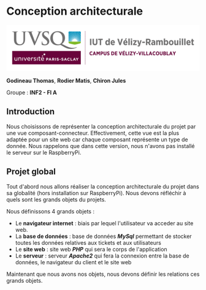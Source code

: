 # Conception architecturale

![logo_uvsq](../annexes/logo_uvsq.png)

**Godineau Thomas**, **Rodier Matis**, **Chiron Jules**

Groupe : **INF2 - FI A**

## Introduction

Nous choisissons de représenter la conception architecturale du projet par une vue composant-connecteur.
Effectivement, cette vue est la plus adaptée pour un site web car chaque composant représente un type de donnée.
Nous rappelons que dans cette version, nous n'avons pas installé le serveur sur le RaspberryPi. 

## Projet global

Tout d'abord nous allons réaliser la conception architecturale du projet dans sa globalité (hors installation sur RaspberryPi).
Nous devons réfléchir à quels sont les grands objets du projets.

Nous définissons 4 grands objets : 

- Le **navigateur internet** : biais par lequel l'utilisateur va acceder au site web.
- La **base de données** : base de données ***MySql*** permettant de stocker toutes les données relatives aux tickets et aux utilisateurs
- Le **site web** : site web ***PHP*** qui sera le corps de l'application
- Le **serveur** : serveur ***Apache2*** qui fera la connexion entre la base de données, le navigateur du client et le site web

Maintenant que nous avons nos objets, nous devons définir les relations ces grands objets.
